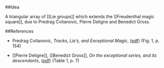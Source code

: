 ##Idea

A triangular array of [[Lie groups]] which extends the [[Freudenthal magic square]], due to Predrag Cvitanovic, Pierre Deligne and Benedict Gross.

##References

* Predrag Cvitanovic, _Tracks, Lie’s, and Exceptional Magic_, ([pdf](http://www.nbi.dk/GroupTheory/refs/cvitanovicLH03.pdf)) (Fig. 1, p. 154)

* [[Pierre Deligne]], [[Benedict Gross]], _On the exceptional series, and its descendants_, ([pdf](https://www.math.ias.edu/files/deligne/ExcepSeries.pdf)) (Table 1, p. 7)